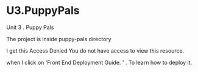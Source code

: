# U3.PuppyPals
Unit 3 . Puppy Pals

The project is inside puppy-pals directory

I get this
Access Denied
You do not have access to view this resource.

when I click on 'Front End Deployment Guide. ' . To learn how to deploy it.
